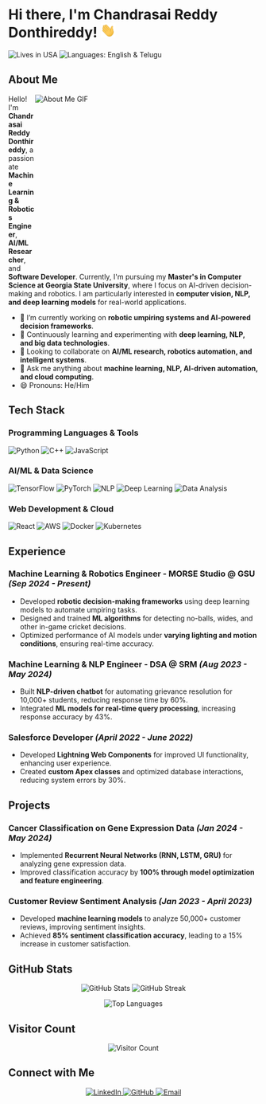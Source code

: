 # Hi there, I'm Chandrasai Reddy Donthireddy! <img src="https://raw.githubusercontent.com/moit-bytes/Profile/main/Hi.gif" width="30px">

<p>
  <img src="https://img.shields.io/badge/Lives-USA-blue" alt="Lives in USA" />
  <img src="https://img.shields.io/badge/Languages-English%20%26%20Telugu-brightgreen" alt="Languages: English & Telugu" />
</p>

## About Me

<img align="right" alt="About Me GIF" src="https://media.giphy.com/media/836HiJc7pgzy8iNXCn/giphy.gif" width="450" height="350" />

Hello! I'm **Chandrasai Reddy Donthireddy**, a passionate **Machine Learning & Robotics Engineer**, **AI/ML Researcher**, and **Software Developer**. Currently, I'm pursuing my **Master's in Computer Science at Georgia State University**, where I focus on AI-driven decision-making and robotics. I am particularly interested in **computer vision, NLP, and deep learning models** for real-world applications.

- 🔭 I’m currently working on **robotic umpiring systems and AI-powered decision frameworks**.  
- 🌱 Continuously learning and experimenting with **deep learning, NLP, and big data technologies**.  
- 👯 Looking to collaborate on **AI/ML research, robotics automation, and intelligent systems**.  
- 💬 Ask me anything about **machine learning, NLP, AI-driven automation, and cloud computing**.  
- 😄 Pronouns: He/Him

## Tech Stack

### Programming Languages & Tools
![Python](https://img.shields.io/badge/-Python-05122A?style=flat&logo=python)
![C++](https://img.shields.io/badge/-C++-05122A?style=flat&logo=C%2B%2B&logoColor=00599C)
![JavaScript](https://img.shields.io/badge/-JavaScript-05122A?style=flat&logo=javascript&logoColor=F7DF1E)

### AI/ML & Data Science
![TensorFlow](https://img.shields.io/badge/-TensorFlow-05122A?style=flat&logo=tensorflow&logoColor=FF6F00)
![PyTorch](https://img.shields.io/badge/-PyTorch-05122A?style=flat&logo=pytorch&logoColor=EE4C2C)
![NLP](https://img.shields.io/badge/-Natural%20Language%20Processing-05122A?style=flat&logo=google)
![Deep Learning](https://img.shields.io/badge/-Deep%20Learning-05122A?style=flat&logo=ai)
![Data Analysis](https://img.shields.io/badge/-Data%20Analysis-05122A?style=flat&logo=powerbi)

### Web Development & Cloud
![React](https://img.shields.io/badge/-React-05122A?style=flat&logo=react&logoColor=61DAFB)
![AWS](https://img.shields.io/badge/-AWS-05122A?style=flat&logo=amazon-aws)
![Docker](https://img.shields.io/badge/-Docker-05122A?style=flat&logo=docker)
![Kubernetes](https://img.shields.io/badge/-Kubernetes-05122A?style=flat&logo=kubernetes)

## Experience

### Machine Learning & Robotics Engineer - MORSE Studio @ GSU *(Sep 2024 - Present)*  
- Developed **robotic decision-making frameworks** using deep learning models to automate umpiring tasks.  
- Designed and trained **ML algorithms** for detecting no-balls, wides, and other in-game cricket decisions.  
- Optimized performance of AI models under **varying lighting and motion conditions**, ensuring real-time accuracy.  

### Machine Learning & NLP Engineer - DSA @ SRM *(Aug 2023 - May 2024)*  
- Built **NLP-driven chatbot** for automating grievance resolution for 10,000+ students, reducing response time by 60%.  
- Integrated **ML models for real-time query processing**, increasing response accuracy by 43%.  

### Salesforce Developer *(April 2022 - June 2022)*  
- Developed **Lightning Web Components** for improved UI functionality, enhancing user experience.  
- Created **custom Apex classes** and optimized database interactions, reducing system errors by 30%.  

## Projects

### Cancer Classification on Gene Expression Data *(Jan 2024 - May 2024)*  
- Implemented **Recurrent Neural Networks (RNN, LSTM, GRU)** for analyzing gene expression data.  
- Improved classification accuracy by **100% through model optimization and feature engineering**.  

### Customer Review Sentiment Analysis *(Jan 2023 - April 2023)*  
- Developed **machine learning models** to analyze 50,000+ customer reviews, improving sentiment insights.  
- Achieved **85% sentiment classification accuracy**, leading to a 15% increase in customer satisfaction.  

## GitHub Stats

<p align="center">
  <img height="170" src="https://github-readme-stats.vercel.app/api?username=Chandra-Sai-Reddy&theme=dark&show_icons=true" alt="GitHub Stats" />
  <img height="170" src="https://github-readme-streak-stats.herokuapp.com?user=Chandra-Sai-Reddy&theme=dark" alt="GitHub Streak" />
</p>

<p align="center">
  <img src="https://github-readme-stats.vercel.app/api/top-langs/?username=Chandra-Sai-Reddy&layout=compact&count_private=true" alt="Top Languages" />
</p>

## Visitor Count

<p align="center">
  <img src="https://profile-counter.glitch.me/Chandra-Sai-Reddy/count.svg" alt="Visitor Count" />
</p>

## Connect with Me

<p align="center">
  <!-- LinkedIn -->
  <a target="_blank" href="https://www.linkedin.com/in/chandra-sai-reddy/">
    <img src="https://img.shields.io/badge/🔗%20LinkedIn-0077B5?style=for-the-badge&logo=linkedin&logoColor=white" alt="LinkedIn" />
  </a>
  <!-- GitHub -->
  <a target="_blank" href="https://github.com/Chandra-Sai-Reddy">
    <img src="https://img.shields.io/badge/🐙%20GitHub-black?style=for-the-badge&logo=github" alt="GitHub" />
  </a>
  <!-- Email -->
  <a target="_blank" href="mailto:donthireddy.chandu@gmail.com">
    <img src="https://img.shields.io/badge/📧%20Email-D14836?style=for-the-badge&logo=Gmail&logoColor=white" alt="Email" />
  </a>
</p>

